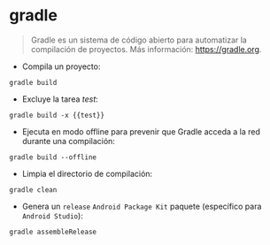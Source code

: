 # gradle

> Gradle es un sistema de código abierto para automatizar la compilación de proyectos.
> Más información: <https://gradle.org>.

- Compila un proyecto:

`gradle build`

- Excluye la tarea *test*:

`gradle build -x {{test}}`

- Ejecuta en modo offline para prevenir que Gradle acceda a la red durante una compilación:

`gradle build --offline`

- Limpia el directorio de compilación:

`gradle clean`

- Genera un `release` `Android Package Kit` paquete (específico para `Android Studio`):

`gradle assembleRelease`

